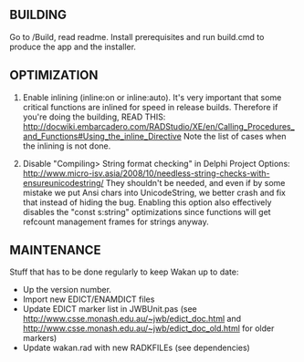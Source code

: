 ## BUILDING

Go to /Build, read readme. Install prerequisites and run build.cmd to produce the app and the installer.


## OPTIMIZATION

1. Enable inlining (inline:on or inline:auto).
It's very important that some critical functions are inlined for speed in release builds.
Therefore if you're doing the building, READ THIS:
http://docwiki.embarcadero.com/RADStudio/XE/en/Calling_Procedures_and_Functions#Using_the_inline_Directive
Note the list of cases when the inlining is not done.

2. Disable "Compiling> String format checking" in Delphi Project Options:
http://www.micro-isv.asia/2008/10/needless-string-checks-with-ensureunicodestring/
They shouldn't be needed, and even if by some mistake we put Ansi chars into UnicodeString, we better crash and fix that instead of hiding the bug.
Enabling this option also effectively disables the "const s:string" optimizations since functions will get refcount management frames for strings anyway.


## MAINTENANCE

Stuff that has to be done regularly to keep Wakan up to date:
- Up the version number.
- Import new EDICT/ENAMDICT files
- Update EDICT marker list in JWBUnit.pas (see http://www.csse.monash.edu.au/~jwb/edict_doc.html and http://www.csse.monash.edu.au/~jwb/edict_doc_old.html for older markers)
- Update wakan.rad with new RADKFILEs (see dependencies)

